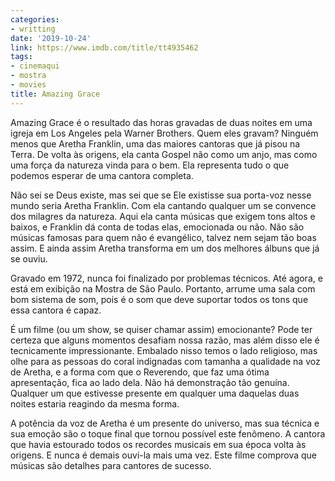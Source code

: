 ```yaml
---
categories:
- writting
date: '2019-10-24'
link: https://www.imdb.com/title/tt4935462
tags:
- cinemaqui
- mostra
- movies
title: Amazing Grace
---
```


Amazing Grace é o resultado das horas gravadas de duas noites em uma igreja em Los Angeles pela Warner Brothers. Quem eles gravam? Ninguém menos que Aretha Franklin, uma das maiores cantoras que já pisou na Terra. De volta às origens, ela canta Gospel não como um anjo, mas como uma força da natureza vinda para o bem. Ela representa tudo o que podemos esperar de uma cantora completa.

Não sei se Deus existe, mas sei que se Ele existisse sua porta-voz nesse mundo seria Aretha Franklin. Com ela cantando qualquer um se convence dos milagres da natureza. Aqui ela canta músicas que exigem tons altos e baixos, e Franklin dá conta de todas elas, emocionada ou não. Não são músicas famosas para quem não é evangélico, talvez nem sejam tão boas assim. E ainda assim Aretha transforma em um dos melhores álbuns que já se ouviu.

Gravado em 1972, nunca foi finalizado por problemas técnicos. Até agora, e está em exibição na Mostra de São Paulo. Portanto, arrume uma sala com bom sistema de som, pois é o som que deve suportar todos os tons que essa cantora é capaz.

É um filme (ou um show, se quiser chamar assim) emocionante? Pode ter certeza que alguns momentos desafiam nossa razão, mas além disso ele é tecnicamente impressionante. Embalado nisso temos o lado religioso, mas olhe para as pessoas do coral indignadas com tamanha a qualidade na voz de Aretha, e a forma com que o Reverendo, que faz uma ótima apresentação, fica ao lado dela. Não há demonstração tão genuína. Qualquer um que estivesse presente em qualquer uma daquelas duas noites estaria reagindo da mesma forma.

A potência da voz de Aretha é um presente do universo, mas sua técnica e sua emoção são o toque final que tornou possível este fenômeno. A cantora que havia estourado todos os recordes musicais em sua época volta às origens. E nunca é demais ouvi-la mais uma vez. Este filme comprova que músicas são detalhes para cantores de sucesso.